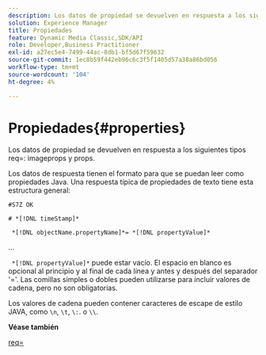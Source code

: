 ```yaml
---
description: Los datos de propiedad se devuelven en respuesta a los siguientes tipos de imágenes req= tipos, props y props.
solution: Experience Manager
title: Propiedades
feature: Dynamic Media Classic,SDK/API
role: Developer,Business Practitioner
exl-id: a27ec5e4-7499-44ac-8db1-bf5d67f59632
source-git-commit: 1ec8b59f442eb96c6c3f5f1405d57a38a86bd056
workflow-type: tm+mt
source-wordcount: '104'
ht-degree: 4%

---
```


# Propiedades{#properties}

Los datos de propiedad se devuelven en respuesta a los siguientes tipos req=: imageprops y props.

Los datos de respuesta tienen el formato para que se puedan leer como propiedades Java. Una respuesta típica de propiedades de texto tiene esta estructura general:

`#S7Z OK`

`# *[!DNL timeStamp]*`

` *[!DNL objectName.propertyName]*= *[!DNL propertyValue]*`

...

` *[!DNL propertyValue]*` puede estar vacío. El espacio en blanco es opcional al principio y al final de cada línea y antes y después del separador &#39;=&#39;. Las comillas simples o dobles pueden utilizarse para incluir valores de cadena, pero no son obligatorias.

Los valores de cadena pueden contener caracteres de escape de estilo JAVA, como `\n`, `\t`, `\:`. o `\\`.

**Véase también**

[req=](../../../../../ir-api/http-protocol/image-rendering-api-ref/c-ir-http-protocol-ref/c-ir-http-protocol-command-reference/r-ir-req.md#reference-792b1a663fb64261bd2de2a209b847fb)
